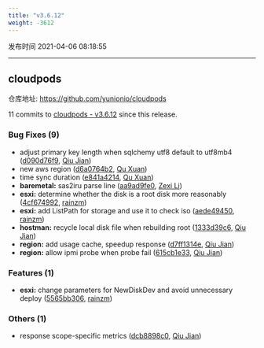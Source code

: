 ```yaml
---
title: "v3.6.12"
weight: -3612
---
```


发布时间 2021-04-06 08:18:55

---
## cloudpods

仓库地址: https://github.com/yunionio/cloudpods

11 commits to [cloudpods - v3.6.12] since this release.

### Bug Fixes (9)
- adjust primary key length when sqlchemy utf8 default to utf8mb4 ([d090d76f9](https://github.com/yunionio/cloudpods/commit/d090d76f92fe428da5b10af0364f4c97e6b6610e), [Qiu Jian](mailto:qiujian@yunionyun.com))
- new aws region ([d6a0764b2](https://github.com/yunionio/cloudpods/commit/d6a0764b297027fd92f30191230ddd89486c9455), [Qu Xuan](mailto:qu_xuan@icloud.com))
- time sync duration ([e841a4214](https://github.com/yunionio/cloudpods/commit/e841a421430f33963c05b33b2c526a9a175e5539), [Qu Xuan](mailto:quxuan@yunionyun.com))
- **baremetal:** sas2iru parse line ([aa9ad9fe0](https://github.com/yunionio/cloudpods/commit/aa9ad9fe00c58f43d6a33111992f2a6f1f7cd1d6), [Zexi Li](mailto:zexi.li@qq.com))
- **esxi:** determine whether the disk is a root disk more reasonably ([4cf674992](https://github.com/yunionio/cloudpods/commit/4cf674992cd3ec91d34e5763cf133605b5e32c6d), [rainzm](mailto:mjoycarry@gmail.com))
- **esxi:** add ListPath for storage and use it to check iso ([aede49450](https://github.com/yunionio/cloudpods/commit/aede49450e79065e41eb9d09503d988540781f2b), [rainzm](mailto:mjoycarry@gmail.com))
- **hostman:** recycle local disk file when rebuilding root ([1333d39c6](https://github.com/yunionio/cloudpods/commit/1333d39c6053d63a8bd6a7725738f6cb309411ac), [Qiu Jian](mailto:qiujian@yunionyun.com))
- **region:** add usage cache, speedup response ([d7ff1314e](https://github.com/yunionio/cloudpods/commit/d7ff1314e6cfbbc09b37206eed3d09127eb6bfbf), [Qiu Jian](mailto:qiujian@yunionyun.com))
- **region:** allow ipmi probe when probe fail ([615cb1e33](https://github.com/yunionio/cloudpods/commit/615cb1e331ba6971c5664df728dcaf06a1b6157f), [Qiu Jian](mailto:qiujian@yunionyun.com))

### Features (1)
- **esxi:** change parameters for NewDiskDev and avoid unnecessary deploy ([5565bb306](https://github.com/yunionio/cloudpods/commit/5565bb3064b874f57ce1c9205488066cfaa31e96), [rainzm](mailto:mjoycarry@gmail.com))

### Others (1)
- response scope-specific metrics ([dcb8898c0](https://github.com/yunionio/cloudpods/commit/dcb8898c0686590205c278a633ccec61a421584d), [Qiu Jian](mailto:qiujian@yunionyun.com))

[cloudpods - v3.6.12]: https://github.com/yunionio/cloudpods/compare/v3.6.11...v3.6.12
